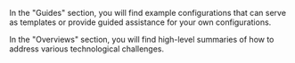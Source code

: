 In the "Guides" section, you will find example configurations that can serve as templates or provide guided assistance for your own configurations.

In the "Overviews" section, you will find high-level summaries of how to address various technological challenges. 
